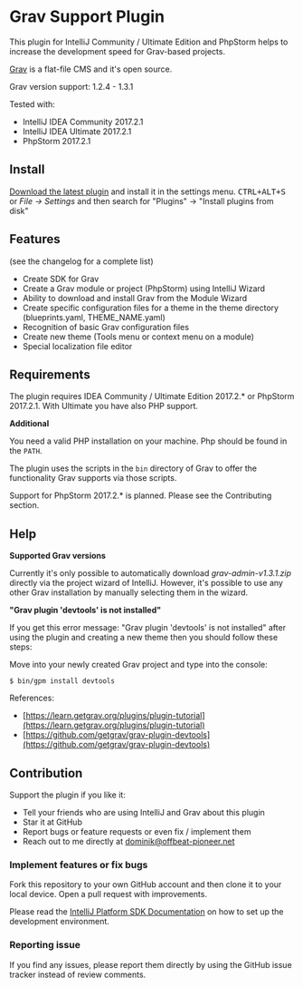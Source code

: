 # Grav Support Plugin

This plugin for IntelliJ Community / Ultimate Edition and PhpStorm helps to increase the
development speed for Grav-based projects.

[Grav](https://getgrav.org/) is a flat-file CMS and it's open source.

Grav version support: 1.2.4 - 1.3.1

Tested with:
* IntelliJ IDEA Community 2017.2.1
* IntelliJ IDEA Ultimate 2017.2.1
* PhpStorm 2017.2.1

## Install

[Download the latest plugin]() and install it in the settings menu.
<kbd>CTRL+ALT+S</kbd> or _File -> Settings_
and then search for "Plugins" -> "Install plugins from disk"

## Features
(see the changelog for a complete list)

<ul>
        <li>Create SDK for Grav</li>
        <li>Create a Grav module or project (PhpStorm) using IntelliJ Wizard</li>
        <li>Ability to download and install Grav from the Module Wizard</li>
        <li>Create specific configuration files for a theme in the theme directory
        (blueprints.yaml, THEME_NAME.yaml)</li>
        <li>Recognition of basic Grav configuration files</li>
         <li>Create new theme (Tools menu or context menu on a module)</li>
         <li>Special localization file editor</li>
</ul>

## Requirements

The plugin requires IDEA Community / Ultimate Edition 2017.2.* or PhpStorm 2017.2.1.
With Ultimate you have also PHP support.

**Additional**

You need a valid PHP installation on your machine.
Php should be found in the ``PATH``.

The plugin uses the scripts in the ``bin`` directory of Grav to offer
the functionality Grav supports via those scripts.

Support for PhpStorm 2017.2.* is planned. Please see the Contributing
section.

## Help

**Supported Grav versions**

Currently it's only possible to automatically download _grav-admin-v1.3.1.zip_
directly via the project wizard of IntelliJ.
However, it's possible to use any other Grav installation by manually selecting them in
the wizard.

**"Grav plugin 'devtools' is not installed"**

If you get this error message: "Grav plugin 'devtools' is not installed"
after using the plugin and creating a new theme then you should follow these steps:

Move into your newly created Grav project and type into the console:

```
$ bin/gpm install devtools
```
References:

* [https://learn.getgrav.org/plugins/plugin-tutorial](https://learn.getgrav.org/plugins/plugin-tutorial)
* [https://github.com/getgrav/grav-plugin-devtools](https://github.com/getgrav/grav-plugin-devtools)



## Contribution

Support the plugin if you like it:
- Tell your friends who are using IntelliJ and Grav about this plugin
- Star it at GitHub
- Report bugs or feature requests or even fix / implement them
- Reach out to me directly at dominik@offbeat-pioneer.net

### Implement features or fix bugs
Fork this repository to your own GitHub account and then clone it to
your local device. Open a pull request with improvements.

Please read the [IntelliJ Platform SDK Documentation](http://www.jetbrains.org/intellij/sdk/docs/basics/getting_started/setting_up_environment.html)
on how to set up  the development environment.

### Reporting issue

If you find any issues, please report them directly by using the GitHub issue
tracker instead of review comments.


<!-- - Vote for it: Write your review and vote for it at the IntelliJ plugin repository. -->
